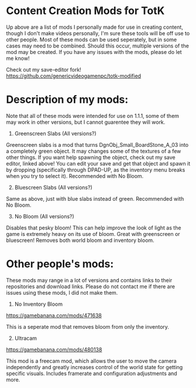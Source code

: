 # Content Creation Mods for TotK

Up above are a list of mods I personally made for use in creating content, though I don't make videos personally, I'm sure these tools will be off use to other people. Most of these mods can be used seperately, but in some cases may need to be combined. Should this occur,  multiple versions of the mod may be created. If you have any issues with the mods, please do let me know!

Check out my save-editor fork!
https://github.com/genericvideogamenpc/totk-modified

# Description of my mods:
Note that all of these mods were intended for use on 1.1.1, some of them may work in other versions, but I cannot guarentee they will work.
1. Greenscreen Slabs (All versions?)

Greenscreen slabs is a mod that turns DgnObj_Small_BoardStone_A_03 into a completely green object. It may changes some of the textures of a few other things. If you want help spawning the object, check out my save editor, linked above! You can edit your save and get that object and spawn it by dropping (specifically through DPAD-UP, as the inventory menu breaks when you try to select it). Recommended with No Bloom.
 
 
2. Bluescreen Slabs (All versions?)
   
Same as above, just with blue slabs instead of green. Recommended with No Bloom.


3. No Bloom (All versions?)
   
Disables that pesky bloom! This can help improve the look of light as the game is extremely heavy on its use of bloom. Great with greenscreen or bluescreen! Removes both world bloom and inventory bloom.


  
# Other people's mods:
These mods may range in a lot of versions and contains links to their repositories and download links. Please do not contact me if there are issues using these mods, I did not make them.
1. No Inventory Bloom

  https://gamebanana.com/mods/471638
  
  This is a seperate mod that removes bloom from only the inventory.

2. Ultracam

https://gamebanana.com/mods/480138

   This mod is a freecam mod, which allows the user to move the camera independently and greatly increases control of the world state for getting specific visuals. Includes framerate and configuration adjustments and more.
   
